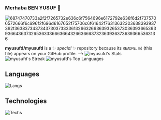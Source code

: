###  Merhaba BEN YUSUF 👋

 ![68747470733a2f2f7265732e636c6f7564696e6172792e636f6d2f7375706572666f6c696f2f696d6167652f75706c6f61642f76313632303638393937392f363837343734373037333361326632663639326537303639366536393664363732653633366636643266366637323639363736393665363136](https://user-images.githubusercontent.com/58959408/232639433-cb0aea21-66f0-4508-a771-85e2089c5a87.gif)
 
**myusufd/myusufd** is a ✨ _special_ ✨ repository because its `README.md` (this file) appears on your GitHub profile.
-->
![myusufd's Stats](https://github-readme-stats.vercel.app/api?username=myusufd&theme=vision-friendly-dark&show_icons=true&hide_border=false&count_private=false)
![myusufd's Streak](https://github-readme-streak-stats.herokuapp.com/?user=myusufd&theme=vision-friendly-dark&hide_border=false)
![myusufd's Top Languages](https://github-readme-stats.vercel.app/api/top-langs/?username=myusufd&theme=vision-friendly-dark&show_icons=true&hide_border=false&layout=compact)

## Languages
![Langs](https://skillicons.dev/icons?i=html,css,js,ts,php,c,cs,cpp,dart,flutter,py,")
## Technologies
![Techs](https://skillicons.dev/icons?i=vscode,git,vim,bash,nodejs,mysql,sqlite,mongodb,bots,wordpress,cloudflare,ps,ai,figma,xd,")
